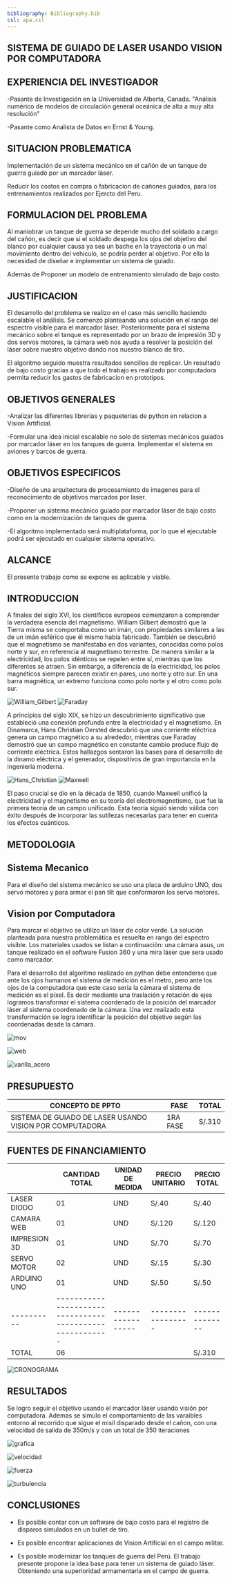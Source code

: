 ```yaml
---
bibliography: Bibliography.bib
csl: apa.csl
---
```


## SISTEMA DE GUIADO DE LASER USANDO VISION POR COMPUTADORA

EXPERIENCIA DEL INVESTIGADOR
-----
-Pasante de Investigación en la Universidad de Alberta, Canada. "Análisis numérico de modelos de circulación general oceánica de alta a muy alta resolución"

-Pasante como Analista de Datos en Ernst & Young.

SITUACION PROBLEMATICA
-----
Implementación de un sistema mecánico en el cañón de un tanque de guerra guiado por un marcador láser.

Reducir los costos en compra o fabricacion de cañones guiados, para los entrenamientos realizados por Ejercto del Peru. 

FORMULACION DEL PROBLEMA
-----
Al maniobrar un tanque de guerra se depende mucho del soldado a cargo del cañón, es decir que si el soldado despega los ojos del objetivo del blanco por cualquier causa ya sea un bache en la trayectoria o un mal movimiento dentro del vehículo, se podría perder al objetivo. Por ello la necesidad de diseñar e implementar un sistema de guiado.

Además de Proponer un modelo de entrenamiento simulado de bajo costo. 

JUSTIFICACION
-----
El desarrollo del problema se realizo en el caso más sencillo haciendo escalable el análisis. Se comenzó planteando una solución en el rango del espectro visible para el marcador láser. Posteriormente para el sistema mecánico sobre el tanque es representado por un brazo de impresión 3D y dos servos motores, la cámara web nos ayuda a resolver la posición del láser sobre nuestro objetivo dando nos nuestro blanco de tiro.

El algoritmo seguido muestra resultados sencillos de replicar. Un resultado de bajo costo gracias a que todo el trabajo es realizado por computadora permita reducir los gastos de fabricacion en prototipos.

OBJETIVOS GENERALES
-----
-Analizar las diferentes librerias y paqueterias de python en relacion a Vision Artificial.
    
-Formular una idea inicial escalable no solo de sistemas mecánicos guiados por marcador láser en los tanques de guerra. Implementar el sistema en aviones y barcos de guerra.

OBJETIVOS ESPECIFICOS
-----
-Diseño  de  una  arquitectura  de  procesamiento de imagenes para el reconocimiento de objetivos marcados por laser.
    
-Proponer un sistema mecánico guiado por marcador láser de bajo costo como en la modernización de tanques de guerra.

-El  algoritmo  implementado  será  multiplataforma,  por  lo  que  el  ejecutable podrá  ser  ejecutado  en  cualquier  sistema  operativo.

ALCANCE
-----
El presente trabajo como se expone es aplicable y viable.  

INTRODUCCION
-----

A finales del siglo XVI, los científicos europeos comenzaron a comprender la verdadera esencia del magnetismo.
William Gilbert demostró que la Tierra misma se comportaba como un imán, con propiedades similares a las de un
imán esférico que él mismo había fabricado. También se descubrió que el magnetismo se manifestaba en dos variantes,
conocidas como polos norte y sur, en referencia al magnetismo terrestre. De manera similar a la electricidad, los polos
idénticos se repelen entre sí, mientras que los diferentes se atraen. Sin embargo, a diferencia de la electricidad, los
polos magnéticos siempre parecen existir en pares, uno norte y otro sur. En una barra magnética, un extremo funciona
como polo norte y el otro como polo sur.

![William_Gilbert](https://github.com/M-O-R-P-H-E-U-S/Design-of-an-electromagnetic-accelerator/blob/main/William_Gilbert.jpg) ![Faraday](https://github.com/M-O-R-P-H-E-U-S/Design-of-an-electromagnetic-accelerator/blob/main/Faraday.jpg)

A principios del siglo XIX, se hizo un descubrimiento significativo que estableció una conexión profunda entre la
electricidad y el magnetismo. En Dinamarca, Hans Christian Oersted descubrió que una corriente eléctrica genera un
campo magnético a su alrededor, mientras que Faraday demostró que un campo magnético en constante cambio produce
flujo de corriente eléctrica. Estos hallazgos sentaron las bases para el desarrollo de la dinamo eléctrica y el generador,
dispositivos de gran importancia en la ingeniería moderna.

![Hans_Christian](https://github.com/M-O-R-P-H-E-U-S/Design-of-an-electromagnetic-accelerator/blob/main/Hans_Christian.jpg) ![Maxwell](https://github.com/M-O-R-P-H-E-U-S/Design-of-an-electromagnetic-accelerator/blob/main/Maxwell.jpg)

El paso crucial se dio en la década de 1850, cuando Maxwell unificó la electricidad y el magnetismo en su teoría del
electromagnetismo, que fue la primera teoría de un campo unificado. Esta teoría siguió siendo válida con éxito después
de incorporar las sutilezas necesarias para tener en cuenta los efectos cuánticos.

METODOLOGIA
-----

Sistema Mecanico
-----

Para el diseño del sistema mecánico se uso una placa de arduino UNO, dos servo motores y para armar el pan tilt que conformaron los servo motores.





Vision por Computadora
-----

Para marcar el objetivo se utilizo un láser de color verde. La solución planteada para nuestra problemática es resuelta
en rango del espectro visible. Los materiales usados se listan a continuación: una cámara asus, un
tanque realizado en el software Fusion 360 y una mira láser que sera usado como marcador.




Para el desarrollo del algoritmo realizado en python debe entenderse que ante los ojos humanos el sistema de medición
es el metro, pero ante los ojos de la computadora que este caso seria la cámara el sistema de medición es el píxel. Es
decir mediante una traslación y rotación de ejes logramos transformar el sistema coordenado de la posición del marcador
láser al sistema coordenado de la cámara. Una vez realizado esta transformación se logra identificar la posición del
objetivo según las coordenadas desde la cámara.


![mov](https://github.com/M-O-R-P-H-E-U-S/Design-of-an-electromagnetic-accelerator/blob/main/mov.jpeg)




![web](https://github.com/M-O-R-P-H-E-U-S/Design-of-an-electromagnetic-accelerator/blob/main/web.jpeg)




![varilla_acero](https://github.com/M-O-R-P-H-E-U-S/Design-of-an-electromagnetic-accelerator/blob/main/varilla_acero.jpeg)






PRESUPUESTO
-----

| CONCEPTO DE PPTO                                         |     FASE      |   TOTAL      |
| -------------                                            | ------------- |------------- |
|SISTEMA DE GUIADO DE LASER USANDO VISION POR COMPUTADORA  |    1RA FASE   |   S/.310     |

FUENTES DE FINANCIAMIENTO
-----

|             |                     CANTIDAD TOTAL                       | UNIDAD DE MEDIDA | PRECIO UNITARIO | PRECIO TOTAL |
| ----------  | -------------------------------------------------------- |----------------- |-----------------|--------------|
|LASER DIODO  |                           01                             |        UND       |     S/.40       |    S/.40     |
|CAMARA WEB   |                           01                             |        UND       |     S/.120      |    S/.120    |
|IMPRESION 3D |                           01                             |        UND       |     S/.70       |    S/.70     |
|SERVO MOTOR  |                           02                             |        UND       |     S/.15       |    S/.30     |
| ARDUINO UNO |                           01                             |        UND       |     S/.50       |    S/.50     |
| ----------  | -------------------------------------------------------- |----------------- |-----------------|--------------|
|    TOTAL    |                           06                             |                  |                 |    S/.310    |


![CRONOGRAMA](https://github.com/M-O-R-P-H-E-U-S/Design-of-an-electromagnetic-accelerator/blob/main/CRONOGRAMA.jpg)

RESULTADOS
-----

Se logro seguir el objetivo usando el marcador láser usando visión por computadora. Ademas se simulo el comportamiento
de las varaibles entorno al recorrido que sigue el misil disparado desde el cañon, con una velocidad de salida de 350m/s
y con un total de 350 iteraciones

![grafica](https://github.com/M-O-R-P-H-E-U-S/Design-of-an-electromagnetic-accelerator/blob/main/grafica.jpeg)

![velocidad](https://github.com/M-O-R-P-H-E-U-S/Design-of-an-electromagnetic-accelerator/blob/main/velocidad.jpeg)

![fuerza](https://github.com/M-O-R-P-H-E-U-S/Design-of-an-electromagnetic-accelerator/blob/main/fuerza.jpeg)

![turbulencia](https://github.com/M-O-R-P-H-E-U-S/Design-of-an-electromagnetic-accelerator/blob/main/turbulencia.jpeg)


CONCLUSIONES
-----

* Es posible contar con un software de bajo costo para el registro de disparos simulados en un bullet de tiro.

* Es posible encontrar aplicaciones de Vision Artificial en el campo militar.

* Es posible modernizar los tanques de guerra del Perú. El trabajo presente propone la idea base para tener un sistema
de guiado láser. Obteniendo una superioridad armamentaria en el campo de guerra.








